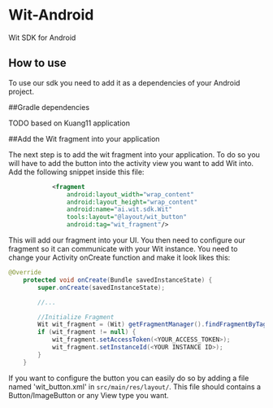 Wit-Android
===========

Wit SDK for Android

How to use
----------

To use our sdk you need to add it as a dependencies of your Android project.

##Gradle dependencies

TODO based on Kuang11 application


##Add the Wit fragment into your application

The next step is to add the wit fragment into your application.
To do so you will have to add the button into the activity view you want to add Wit into. Add the following
snippet inside this file:

```xml
            <fragment
                android:layout_width="wrap_content"
                android:layout_height="wrap_content"
                android:name="ai.wit.sdk.Wit"
                tools:layout="@layout/wit_button"
                android:tag="wit_fragment"/>
```

This will add our fragment into your UI. You then need to configure our fragment so it can communicate
with your Wit instance. You need to change your Activity onCreate function and make it look likes this:

```java
@Override
    protected void onCreate(Bundle savedInstanceState) {
        super.onCreate(savedInstanceState);

        //...

        //Initialize Fragment
        Wit wit_fragment = (Wit) getFragmentManager().findFragmentByTag("wit_fragment");
        if (wit_fragment != null) {
            wit_fragment.setAccessToken(<YOUR_ACCESS_TOKEN>);
            wit_fragment.setInstanceId(<YOUR INSTANCE ID>);
        }
    }
```

If you want to configure the button you can easily do so by adding a file named 'wit_button.xml' in
`src/main/res/layout/`. This file should contains a Button/ImageButton or any View type you want.